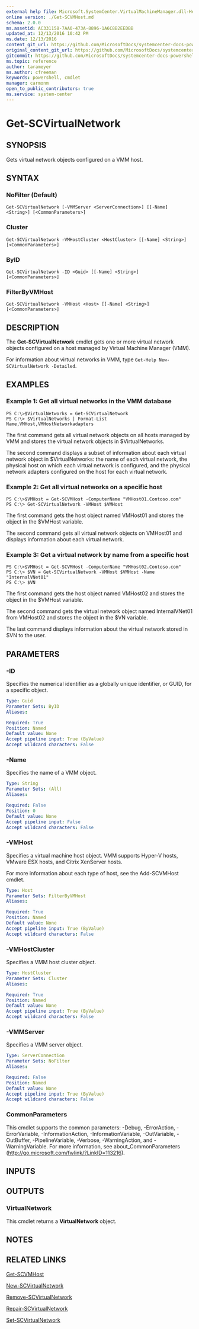```yaml
---
external help file: Microsoft.SystemCenter.VirtualMachineManager.dll-Help.xml
online version: ./Get-SCVMHost.md
schema: 2.0.0
ms.assetid: AC331158-7AA0-473A-8896-1A6C8B2EEDBB
updated_at: 12/13/2016 10:42 PM
ms.date: 12/13/2016
content_git_url: https://github.com/MicrosoftDocs/systemcenter-docs-powershell/blob/master/systemcenter-cmdlets/VirtualMachineManager/v1/Get-SCVirtualNetwork.md
original_content_git_url: https://github.com/MicrosoftDocs/systemcenter-docs-powershell/blob/master/systemcenter-cmdlets/VirtualMachineManager/v1/Get-SCVirtualNetwork.md
gitcommit: https://github.com/MicrosoftDocs/systemcenter-docs-powershell/blob/ea9507ac2178040476af5407227db8cb97701ea9/systemcenter-cmdlets/VirtualMachineManager/v1/Get-SCVirtualNetwork.md
ms.topic: reference
author: tarameyer
ms.author: cfreeman
keywords: powershell, cmdlet
manager: carmonm
open_to_public_contributors: true
ms.service: system-center
---
```


# Get-SCVirtualNetwork

## SYNOPSIS
Gets virtual network objects configured on a VMM host.

## SYNTAX

### NoFilter (Default)
```
Get-SCVirtualNetwork [-VMMServer <ServerConnection>] [[-Name] <String>] [<CommonParameters>]
```

### Cluster
```
Get-SCVirtualNetwork -VMHostCluster <HostCluster> [[-Name] <String>] [<CommonParameters>]
```

### ByID
```
Get-SCVirtualNetwork -ID <Guid> [[-Name] <String>] [<CommonParameters>]
```

### FilterByVMHost
```
Get-SCVirtualNetwork -VMHost <Host> [[-Name] <String>] [<CommonParameters>]
```

## DESCRIPTION
The **Get-SCVirtualNetwork** cmdlet gets one or more virtual network objects configured on a host managed by Virtual Machine Manager (VMM).

For information about virtual networks in VMM, type `Get-Help New-SCVirtualNetwork -Detailed`.

## EXAMPLES

### Example 1: Get all virtual networks in the VMM database
```
PS C:\>$VirtualNetworks = Get-SCVirtualNetwork 
PS C:\> $VirtualNetworks | Format-List Name,VMHost,VMHostNetworkadapters
```

The first command gets all virtual network objects on all hosts managed by VMM and stores the virtual network objects in $VirtualNetworks.

The second command displays a subset of information about each virtual network object in $VirtualNetworks: the name of each virtual network, the physical host on which each virtual network is configured, and the physical network adapters configured on the host for each virtual network.

### Example 2: Get all virtual networks on a specific host
```
PS C:\>$VMHost = Get-SCVMHost -ComputerName "VMHost01.Contoso.com" 
PS C:\> Get-SCVirtualNetwork -VMHost $VMHost
```

The first command gets the host object named VMHost01 and stores the object in the $VMHost variable.

The second command gets all virtual network objects on VMHost01 and displays information about each virtual network.

### Example 3: Get a virtual network by name from a specific host
```
PS C:\>$VMHost = Get-SCVMHost -ComputerName "VMHost02.Contoso.com" 
PS C:\> $VN = Get-SCVirtualNetwork -VMHost $VMHost -Name "InternalVNet01"
PS C:\> $VN
```

The first command gets the host object named VMHost02 and stores the object in the $VMHost variable.

The second command gets the virtual network object named InternalVNet01 from VMHost02 and stores the object in the $VN variable.

The last command displays information about the virtual network stored in $VN to the user.

## PARAMETERS

### -ID
Specifies the numerical identifier as a globally unique identifier, or GUID, for a specific object.

```yaml
Type: Guid
Parameter Sets: ByID
Aliases: 

Required: True
Position: Named
Default value: None
Accept pipeline input: True (ByValue)
Accept wildcard characters: False
```

### -Name
Specifies the name of a VMM object.

```yaml
Type: String
Parameter Sets: (All)
Aliases: 

Required: False
Position: 0
Default value: None
Accept pipeline input: False
Accept wildcard characters: False
```

### -VMHost
Specifies a virtual machine host object.
VMM supports Hyper-V hosts, VMware ESX hosts, and Citrix XenServer hosts.

For more information about each type of host, see the Add-SCVMHost cmdlet.

```yaml
Type: Host
Parameter Sets: FilterByVMHost
Aliases: 

Required: True
Position: Named
Default value: None
Accept pipeline input: True (ByValue)
Accept wildcard characters: False
```

### -VMHostCluster
Specifies a VMM host cluster object.

```yaml
Type: HostCluster
Parameter Sets: Cluster
Aliases: 

Required: True
Position: Named
Default value: None
Accept pipeline input: True (ByValue)
Accept wildcard characters: False
```

### -VMMServer
Specifies a VMM server object.

```yaml
Type: ServerConnection
Parameter Sets: NoFilter
Aliases: 

Required: False
Position: Named
Default value: None
Accept pipeline input: True (ByValue)
Accept wildcard characters: False
```

### CommonParameters
This cmdlet supports the common parameters: -Debug, -ErrorAction, -ErrorVariable, -InformationAction, -InformationVariable, -OutVariable, -OutBuffer, -PipelineVariable, -Verbose, -WarningAction, and -WarningVariable. For more information, see about_CommonParameters (http://go.microsoft.com/fwlink/?LinkID=113216).

## INPUTS

## OUTPUTS

### VirtualNetwork
This cmdlet returns a **VirtualNetwork** object.

## NOTES

## RELATED LINKS

[Get-SCVMHost](xref:VirtualMachineManager/v1/Get-SCVMHost.md)

[New-SCVirtualNetwork](xref:VirtualMachineManager/v1/New-SCVirtualNetwork.md)

[Remove-SCVirtualNetwork](xref:VirtualMachineManager/v1/Remove-SCVirtualNetwork.md)

[Repair-SCVirtualNetwork](xref:VirtualMachineManager/v1/Repair-SCVirtualNetwork.md)

[Set-SCVirtualNetwork](xref:VirtualMachineManager/v1/Set-SCVirtualNetwork.md)

